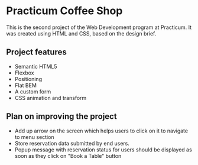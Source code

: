 # Practicum Coffee Shop

This is the second project of the Web Development program at Practicum. It was created using HTML and CSS, based on the design brief.

## Project features

- Semantic HTML5
- Flexbox
- Positioning
- Flat BEM
- A custom form
- CSS animation and transform

## Plan on improving the project

- Add up arrow on the screen which helps users to click on it to navigate to menu section
- Store reservation data submitted by end users.
- Popup message with reservation status for users should be displayed as soon as they click on "Book a Table" button
